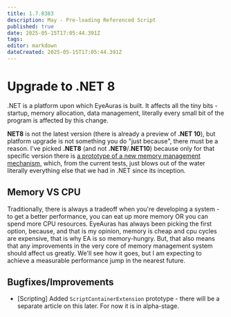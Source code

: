 ```yaml
---
title: 1.7.8383
description: May - Pre-loading Referenced Script 
published: true
date: 2025-05-15T17:05:44.391Z
tags: 
editor: markdown
dateCreated: 2025-05-15T17:05:44.391Z
---
```


# Upgrade to .NET 8
.NET is a platform upon which EyeAuras is built. It affects all the tiny bits - startup, memory allocation, data management, literally every small bit of the program is affected by this change. 

**NET8** is not the latest version (there is already a preview of **.NET 10**), but platform upgrade is not something you do "just because", there must be a reason. I've picked **.NET8** (and not **.NET9**/**.NET10**) because only for that specific version there is [a prototype of a new memory management mechanism](https://blog.applied-algorithms.tech/a-sub-millisecond-gc-for-net), which, from the current tests, just blows out of the water literally everything else that we had in .NET since its inception.

## Memory VS CPU
Traditionally, there is always a tradeoff when you're developing a system - to get a better performance, you can eat up more memory OR you can spend more CPU resources. EyeAuras has always been picking the first option, because, and that is my opinion, memory is cheap and cpu cycles are expensive, that is why EA is so memory-hungry. But, that also means that any improvements in the very core of memory management system should affect us greatly. We'll see how it goes, but I am expecting to achieve a measurable performance jump in the nearest future. 

## Bugfixes/Improvements
- [Scripting] Added `ScriptContainerExtension` prototype - there will be a separate article on this later. For now it is in alpha-stage.